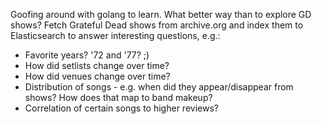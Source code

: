 Goofing around with golang to learn. What better way than to explore GD shows?
Fetch Grateful Dead shows from archive.org and index them to Elasticsearch to answer interesting questions, e.g.: 
* Favorite years? '72 and '77? ;)
* How did setlists change over time?
* How did venues change over time?
* Distribution of songs - e.g. when did they appear/disappear from shows? How does that map to band makeup?
* Correlation of certain songs to higher reviews?
